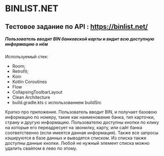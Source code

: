 # **BINLIST.NET**
## Тестовое задание по API : https://binlist.net/

##### Пользователь вводит BIN банковской карты и видит всю доступную информацию о нём

Используемый стек:
- Room;
- Retrofit;
- Koin
- Kotlin Coroutines
- Flow
- CollapsingToolbarLayout
- Clean Architecture
- build.gradle.kts с использованием buildSrc

Кратко про приложение. Пользователь вводит BIN, и получает базовою информацию по номеру, такие как наименование банка, тип карточки, страну и другую информацию.
Пользователю доступны кнопки по клику на которые его переадресует на звонилку, карту, или сайт банка соответственно (если имеется данная информация).
Также все запросы кэшируются в базе данных и выводятся списком. Из списка также доступны данные кнопки. Любой не нужный элемент списка можно удалить свайпом в лево по этому.
